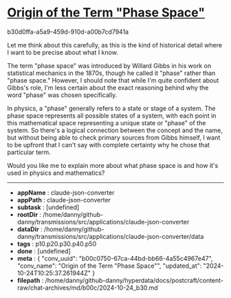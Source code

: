 # [Origin of the Term "Phase Space"](https://claude.ai/chat/b00c0750-67ca-44bd-bb66-4a55c4967e47)

b30d0ffa-a5a9-459d-910d-a00b7cd7941a

 Let me think about this carefully, as this is the kind of historical detail where I want to be precise about what I know.

The term "phase space" was introduced by Willard Gibbs in his work on statistical mechanics in the 1870s, though he called it "phase" rather than "phase space." However, I should note that while I'm quite confident about Gibbs's role, I'm less certain about the exact reasoning behind why the word "phase" was chosen specifically.

In physics, a "phase" generally refers to a state or stage of a system. The phase space represents all possible states of a system, with each point in this mathematical space representing a unique state or "phase" of the system. So there's a logical connection between the concept and the name, but without being able to check primary sources from Gibbs himself, I want to be upfront that I can't say with complete certainty why he chose that particular term.

Would you like me to explain more about what phase space is and how it's used in physics and mathematics?

---

* **appName** : claude-json-converter
* **appPath** : claude-json-converter
* **subtask** : [undefined]
* **rootDir** : /home/danny/github-danny/transmissions/src/applications/claude-json-converter
* **dataDir** : /home/danny/github-danny/transmissions/src/applications/claude-json-converter/data
* **tags** : p10.p20.p30.p40.p50
* **done** : [undefined]
* **meta** : {
  "conv_uuid": "b00c0750-67ca-44bd-bb66-4a55c4967e47",
  "conv_name": "Origin of the Term \"Phase Space\"",
  "updated_at": "2024-10-24T10:25:37.261944Z"
}
* **filepath** : /home/danny/github-danny/hyperdata/docs/postcraft/content-raw/chat-archives/md/b00c/2024-10-24_b30.md